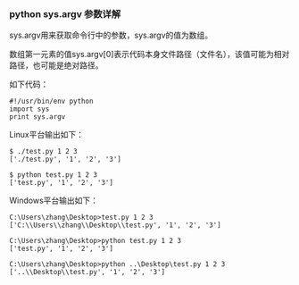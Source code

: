 ### python sys.argv 参数详解

sys.argv用来获取命令行中的参数，sys.argv的值为数组。

数组第一元素的值sys.argv[0]表示代码本身文件路径（文件名），该值可能为相对路径，也可能是绝对路径。

如下代码：

```
#!/usr/bin/env python
import sys
print sys.argv
```

Linux平台输出如下：

```
$ ./test.py 1 2 3
['./test.py', '1', '2', '3']

$ python test.py 1 2 3
['test.py', '1', '2', '3']
```
Windows平台输出如下：

```
C:\Users\zhang\Desktop>test.py 1 2 3
['C:\\Users\\zhang\\Desktop\\test.py', '1', '2', '3']

C:\Users\zhang\Desktop>python test.py 1 2 3
['test.py', '1', '2', '3']

C:\Users\zhang\Desktop>python ..\Desktop\test.py 1 2 3
['..\\Desktop\\test.py', '1', '2', '3']
```